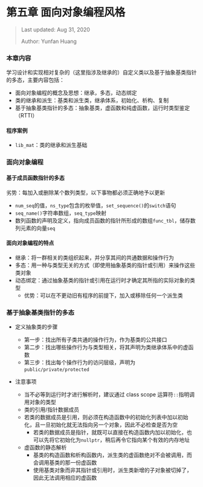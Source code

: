 # 第五章 面向对象编程风格

> Last updated: Aug 31, 2020
>
> Author: Yunfan Huang

### 本章内容

学习设计和实现相对复杂的（这里指涉及继承的）自定义类以及基于抽象基类指针的多态，主要内容包括：

* 面向对象编程的概念及思想：继承，多态，动态绑定
* 类的继承和派生：基类和派生类，继承体系，初始化、析构、复制
* 基于抽象基类指针的多态：抽象基类，虚函数和纯虚函数，运行时类型鉴定（RTTI）

#### 程序案例

* `lib_mat`：类的继承和派生基础

### 面向对象编程

#### 基于成员函数指针的多态

劣势：每加入或删除某个数列类型，以下事物都必须正确地予以更新

* `num_seq`的值，`ns_type`包含的枚举值，`set_sequence()`的`switch`语句
* `seq_name()`字符串数组，`seq_type`映射
* 数列函数的声明及定义，指向成员函数的指针所形成的数组`func_tbl`，储存数列元素的向量`seq`

#### 面向对象编程的特点

* 继承：将一群相关的类组织起来，并分享其间的共通数据和操作行为
* 多态：用一种与类型无关的方式（即使用抽象基类的指针或引用）来操作这些类对象
* 动态绑定：通过抽象基类的指针或引用在运行时才确定其所指的实际对象的类型
  * 优势：可以在不更动旧有程序的前提下，加入或移除任何一个派生类

### 基于抽象基类指针的多态

* 定义抽象类的步骤
  * 第一步：找出所有子类共通的操作行为，作为基类的公共接口
  * 第二步：找出哪些操作行为与类型相关，将其声明为类继承体系中的虚函数
  * 第三步：找出每个操作行为的访问层级，声明为`public/private/protected`
* 注意事项

  * 当不必等到运行时才进行解析时，建议通过 class scope 运算符`::`指明调用对象的类型
  * 类的引用/指针数据成员
  * 若类的数据成员是引用，则必须在构造函数中的初始化列表中加以初始化，且一旦初始化就无法指向另一个对象，因此不必检查是否为空
    * 若类的数据成员是指针，就既可以直接在构造函数内加以初始化，也可以先将它初始化为`nullptr`，稍后再令它指向某个有效的内存地址
  * 虚函数的静态解析
    * 基类的构造函数和析构函数内，派生类的虚函数绝对不会被调用，而会调用基类的那一份虚函数
    * 使用基类对象而非其指针或引用时，派生类新增的子对象被切掉了，因此无法调用相应的虚函数
  
  
